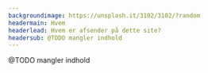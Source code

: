 ```yaml
---
backgroundimage: https://unsplash.it/3102/3102/?random
headermain: Hvem
headerlead: Hvem er afsender på dette site?
headersub: @TODO mangler indhold
---
```

@TODO mangler indhold
